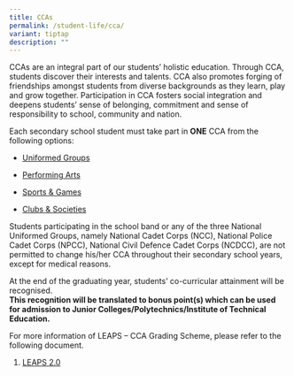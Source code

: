 ```yaml
---
title: CCAs
permalink: /student-life/cca/
variant: tiptap
description: ""
---
```

<p>CCAs are an integral part of our students’ holistic education. Through
CCA, students discover their interests and talents. CCA also promotes forging
of friendships amongst students from diverse backgrounds as they learn,
play and grow together. Participation in CCA fosters social integration
and deepens students’ sense of belonging, commitment and sense of responsibility
to school, community and nation.</p>
<p>Each secondary school student must take part in&nbsp;<strong>ONE</strong>&nbsp;CCA
from the following options:</p>
<ul data-tight="true" class="tight">
<li>
<p><a href="/cca/uniformed-groups/npcc/" rel="noopener nofollow" target="_blank">Uniformed Groups</a>
</p>
</li>
<li>
<p><a href="/cca/performing-arts/choir/" rel="noopener nofollow" target="_blank">Performing Arts</a>
</p>
</li>
<li>
<p><a href="/cca/sports-and-games/badminton/" rel="noopener nofollow" target="_blank">Sports &amp; Games</a>
</p>
</li>
<li>
<p><a href="/cca/clubs-and-societies/infocomm/" rel="noopener nofollow" target="_blank">Clubs &amp; Societies</a>
</p>
</li>
</ul>
<p>Students participating in the school band or any of the three National
Uniformed Groups, namely National Cadet Corps (NCC), National Police Cadet
Corps (NPCC), National Civil Defence Cadet Corps (NCDCC), are not permitted
to change his/her CCA throughout their secondary school years, except for
medical reasons.</p>
<p>At the end of the graduating year, students’ co-curricular attainment
will be recognised.&nbsp;
<br><strong>This recognition will be translated to bonus point(s) which can be used for admission to Junior Colleges/Polytechnics/Institute of Technical Education.</strong>
</p>
<p>For more information of LEAPS – CCA Grading Scheme, please refer to the
following document.</p>
<ol data-tight="true" class="tight">
<li>
<p><a href="/files/LEAPS%202.pdf" rel="noopener noreferrer nofollow" target="_blank">LEAPS 2.0</a>
</p>
</li>
</ol>
<p></p>